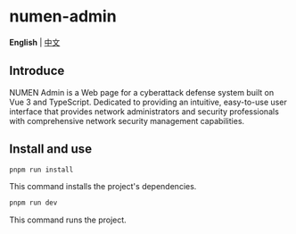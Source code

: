 <h1>numen-admin</h1>


**English** | [中文](./README.md)

## Introduce

NUMEN Admin is a Web page for a cyberattack defense system built on Vue 3 and TypeScript. Dedicated to providing an intuitive, easy-to-use user interface that provides network administrators and security professionals with comprehensive network security management capabilities.

## Install and use

  
  
```bash
pnpm run install
```
  
  
This command installs the project's dependencies.


  
  
```bash
pnpm run dev
```
  
  
This command runs the project.

